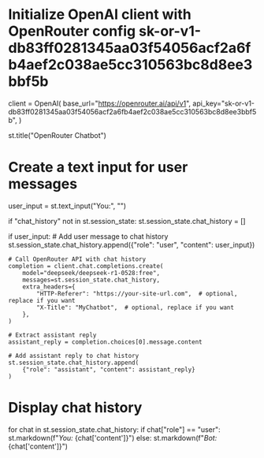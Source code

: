 
# Initialize OpenAI client with OpenRouter config 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
client = OpenAI(
    base_url="https://openrouter.ai/api/v1",
    api_key="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",
)

st.title("OpenRouter Chatbot")

# Create a text input for user messages
user_input = st.text_input("You:", "")

if "chat_history" not in st.session_state:
    st.session_state.chat_history = []

if user_input:
    # Add user message to chat history
    st.session_state.chat_history.append({"role": "user", "content": user_input})

    # Call OpenRouter API with chat history
    completion = client.chat.completions.create(
        model="deepseek/deepseek-r1-0528:free",
        messages=st.session_state.chat_history,
        extra_headers={
            "HTTP-Referer": "https://your-site-url.com",  # optional, replace if you want
            "X-Title": "MyChatbot",  # optional, replace if you want
        },
    )

    # Extract assistant reply
    assistant_reply = completion.choices[0].message.content

    # Add assistant reply to chat history
    st.session_state.chat_history.append(
        {"role": "assistant", "content": assistant_reply}
    )

# Display chat history
for chat in st.session_state.chat_history:
    if chat["role"] == "user":
        st.markdown(f"*You:* {chat['content']}")
    else:
        st.markdown(f"*Bot:* {chat['content']}")
